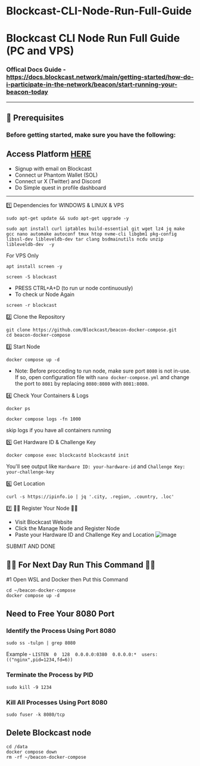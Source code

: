 # Blockcast-CLI-Node-Run-Full-Guide


# Blockcast CLI Node Run Full Guide (PC and VPS)

### Offical Docs Guide - https://docs.blockcast.network/main/getting-started/how-do-i-participate-in-the-network/beacon/start-running-your-beacon-today

----

## 🧰 Prerequisites
### Before getting started, make sure you have the following:
	
Access Platform [HERE](https://app.blockcast.network?referral-code=IIr2Gj)
-------
 * Signup with email on Blockcast
 * Connect ur Phantom Wallet (SOL)
 * Connect ur X (Twitter) and Discord
 * Do Simple quest in profile dashboard

---

1️⃣ Dependencies for WINDOWS & LINUX & VPS
```
sudo apt-get update && sudo apt-get upgrade -y
```
```
sudo apt install curl iptables build-essential git wget lz4 jq make gcc nano automake autoconf tmux htop nvme-cli libgbm1 pkg-config libssl-dev libleveldb-dev tar clang bsdmainutils ncdu unzip libleveldb-dev  -y
```

For VPS Only
```
apt install screen -y
```
```
screen -S blockcast
```
- PRESS CTRL+A+D (to run ur node continuously)
- To check ur Node Again
```
screen -r blockcast
```

2️⃣ Clone the Repository
```
git clone https://github.com/Blockcast/beacon-docker-compose.git
cd beacon-docker-compose
```

3️⃣ Start Node
```
docker compose up -d
```

* Note: Before procceding to run node, make sure port `8080` is not in-use. If so, open configuration file with `nano docker-compose.yml` and change the port to `8081` by replacing `8080:8080` with `8081:8080`.

4️⃣ Check Your Containers & Logs
```
docker ps
```
```
docker compose logs -fn 1000
```
skip logs if you have all containers running

5️⃣ Get Hardware ID & Challenge Key
```
docker compose exec blockcastd blockcastd init
```

You'll see output like `Hardware ID: your-hardware-id` and `Challenge Key: your-challenge-key`

6️⃣ Get Location
```
curl -s https://ipinfo.io | jq '.city, .region, .country, .loc'
```

7️⃣ 🛑🛑   Register Your Node 🛑🛑 

* Visit Blockcast Website
* Click the Manage Node and Register Node
* Paste your Hardware ID and Challenge Key and Location
![image](https://github.com/user-attachments/assets/6199c816-d925-414b-b86f-a5a9f3c1c8dd)

SUBMIT AND DONE

## 🛑🛑 For Next Day Run This Command 🛑🛑 

#1 Open WSL and Docker then Put this Command 
```
cd ~/beacon-docker-compose
docker compose up -d
```

## Need to Free Your 8080 Port

### Identify the Process Using Port 8080
```
sudo ss -tulpn | grep 8080
```

Example - ``` LISTEN  0  128  0.0.0.0:0380  0.0.0.0:*  users:(("nginx",pid=1234,fd=6)) ```

### Terminate the Process by PID
```
sudo kill -9 1234
```

### Kill All Processes Using Port 8080
```
sudo fuser -k 8080/tcp
```


## Delete Blockcast node
```
cd /data
docker compose down
rm -rf ~/beacon-docker-compose
```
